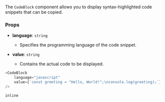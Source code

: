 # <CodeBlock>

The `CodeBlock` component allows you to display syntax-highlighted code snippets that can be copied.

### Props

- **language**: `string`
  - Specifies the programming language of the code snippet.

- **value**: `string`
  - Contains the actual code to be displayed.


```javascript
<CodeBlock 
    language="javascript" 
    value={`const greeting = "Hello, World!";\nconsole.log(greeting);`} 
/>

```

```inline```